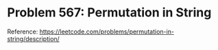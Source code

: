 # Problem 567: Permutation in String

Reference: https://leetcode.com/problems/permutation-in-string/description/